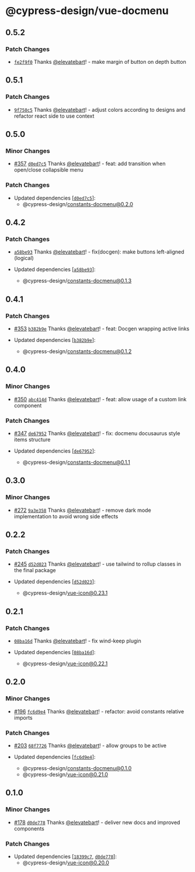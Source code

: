 # @cypress-design/vue-docmenu

## 0.5.2

### Patch Changes

- [`fe2f9f0`](https://github.com/cypress-io/cypress-design/commit/fe2f9f0435117454b3d81ce22ec3e9258330a725) Thanks [@elevatebart](https://github.com/elevatebart)! - make margin of button on depth button

## 0.5.1

### Patch Changes

- [`9f750c5`](https://github.com/cypress-io/cypress-design/commit/9f750c57722351c43d8dda136796a1ea98c203c8) Thanks [@elevatebart](https://github.com/elevatebart)! - adjust colors according to designs and refactor react side to use context

## 0.5.0

### Minor Changes

- [#357](https://github.com/cypress-io/cypress-design/pull/357) [`d0ed7c5`](https://github.com/cypress-io/cypress-design/commit/d0ed7c513df09d24639895ae1c7f2633eab8c254) Thanks [@elevatebart](https://github.com/elevatebart)! - feat: add transition when open/close collapsible menu

### Patch Changes

- Updated dependencies [[`d0ed7c5`](https://github.com/cypress-io/cypress-design/commit/d0ed7c513df09d24639895ae1c7f2633eab8c254)]:
  - @cypress-design/constants-docmenu@0.2.0

## 0.4.2

### Patch Changes

- [`a58be93`](https://github.com/cypress-io/cypress-design/commit/a58be9322cfc64c64533ff8f8414a45ba90be751) Thanks [@elevatebart](https://github.com/elevatebart)! - fix(docgen): make buttons left-aligned (logical)

- Updated dependencies [[`a58be93`](https://github.com/cypress-io/cypress-design/commit/a58be9322cfc64c64533ff8f8414a45ba90be751)]:
  - @cypress-design/constants-docmenu@0.1.3

## 0.4.1

### Patch Changes

- [#353](https://github.com/cypress-io/cypress-design/pull/353) [`b382b9e`](https://github.com/cypress-io/cypress-design/commit/b382b9ecc99e3ab6288eee406831199edb661c19) Thanks [@elevatebart](https://github.com/elevatebart)! - feat: Docgen wrapping active links

- Updated dependencies [[`b382b9e`](https://github.com/cypress-io/cypress-design/commit/b382b9ecc99e3ab6288eee406831199edb661c19)]:
  - @cypress-design/constants-docmenu@0.1.2

## 0.4.0

### Minor Changes

- [#350](https://github.com/cypress-io/cypress-design/pull/350) [`abc414d`](https://github.com/cypress-io/cypress-design/commit/abc414da149eb6fe0cfa61497a0aa8630d8d8d6e) Thanks [@elevatebart](https://github.com/elevatebart)! - feat: allow usage of a custom link component

### Patch Changes

- [#347](https://github.com/cypress-io/cypress-design/pull/347) [`de67952`](https://github.com/cypress-io/cypress-design/commit/de679522ea2269854ec8ac8de925fcf930ce96e4) Thanks [@elevatebart](https://github.com/elevatebart)! - fix: docmenu docusaurus style items structure

- Updated dependencies [[`de67952`](https://github.com/cypress-io/cypress-design/commit/de679522ea2269854ec8ac8de925fcf930ce96e4)]:
  - @cypress-design/constants-docmenu@0.1.1

## 0.3.0

### Minor Changes

- [#272](https://github.com/cypress-io/cypress-design/pull/272) [`9a3e358`](https://github.com/cypress-io/cypress-design/commit/9a3e3582b8ca2dfdadd9198054042c9f0083be01) Thanks [@elevatebart](https://github.com/elevatebart)! - remove dark mode implementation to avoid wrong side effects

## 0.2.2

### Patch Changes

- [#245](https://github.com/cypress-io/cypress-design/pull/245) [`d52d023`](https://github.com/cypress-io/cypress-design/commit/d52d02301bb851d514661a8c258d0c4ae5baf171) Thanks [@elevatebart](https://github.com/elevatebart)! - use tailwind to rollup classes in the final package

- Updated dependencies [[`d52d023`](https://github.com/cypress-io/cypress-design/commit/d52d02301bb851d514661a8c258d0c4ae5baf171)]:
  - @cypress-design/vue-icon@0.23.1

## 0.2.1

### Patch Changes

- [`08ba16d`](https://github.com/cypress-io/cypress-design/commit/08ba16da4a8663676ee96ac4950938857bd0d9a3) Thanks [@elevatebart](https://github.com/elevatebart)! - fix wind-keep plugin

- Updated dependencies [[`08ba16d`](https://github.com/cypress-io/cypress-design/commit/08ba16da4a8663676ee96ac4950938857bd0d9a3)]:
  - @cypress-design/vue-icon@0.22.1

## 0.2.0

### Minor Changes

- [#196](https://github.com/cypress-io/cypress-design/pull/196) [`fc6d9e4`](https://github.com/cypress-io/cypress-design/commit/fc6d9e4fedcc01fa8e01b868b0fa66d8895c37d0) Thanks [@elevatebart](https://github.com/elevatebart)! - refactor: avoid constants relative imports

### Patch Changes

- [#203](https://github.com/cypress-io/cypress-design/pull/203) [`68f7726`](https://github.com/cypress-io/cypress-design/commit/68f77266223181ef479dc7ff77f8a7d32f3e5766) Thanks [@elevatebart](https://github.com/elevatebart)! - allow groups to be active

- Updated dependencies [[`fc6d9e4`](https://github.com/cypress-io/cypress-design/commit/fc6d9e4fedcc01fa8e01b868b0fa66d8895c37d0)]:
  - @cypress-design/constants-docmenu@0.1.0
  - @cypress-design/vue-icon@0.21.0

## 0.1.0

### Minor Changes

- [#178](https://github.com/cypress-io/cypress-design/pull/178) [`d0de778`](https://github.com/cypress-io/cypress-design/commit/d0de77843adb87d8f4804219c6dca8f45b15c650) Thanks [@elevatebart](https://github.com/elevatebart)! - deliver new docs and improved components

### Patch Changes

- Updated dependencies [[`18399c7`](https://github.com/cypress-io/cypress-design/commit/18399c72a52288c67af0935384430d4e4cd24251), [`d0de778`](https://github.com/cypress-io/cypress-design/commit/d0de77843adb87d8f4804219c6dca8f45b15c650)]:
  - @cypress-design/vue-icon@0.20.0

